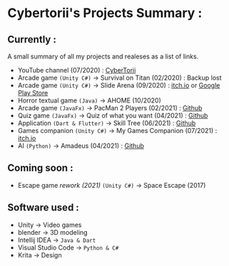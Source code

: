 # Cybertorii's Projects Summary :
## Currently :
A small summary of all my projects and realeses as a list of links.
- YouTube channel (07/2020) : [CyberTorii](https://www.youtube.com/channel/UCCHZRtEp3Ac9402OL-5KhLg)
- Arcade game `(Unity C#)` -> Survival on Titan (02/2020) : Backup lost
- Arcade game `(Unity C#)` -> Slide Arena (09/2020) : [itch.io](https://cybertorii.itch.io/slide-arena) or [Google Play Store](https://play.google.com/store/apps/details?id=com.CyberTorii.SlideArena)
- Horror textual game `(Java)` -> AHOME (10/2020)
- Arcade game `(JavaFx)` -> PacMan 2 Players (02/2021) : [Github](https://github.com/CyberTorii/PACMAN-2-PLAYERS)
- Quiz game `(JavaFx)` -> Quiz of what you want (04/2021) : [Github](https://github.com/CyberTorii/Quiz-of-what-you-want)
- Application `(Dart & Flutter)` -> Skill Tree (06/2021) : [Github](https://github.com/CyberTorii/Skill-Tree)
- Games companion `(Unity C#)` -> My Games Companion (07/2021) : [itch.io](https://cybertorii.itch.io/my-games-companion)
- AI `(Python)` -> Amadeus (04/2021) : [Github](https://github.com/CyberTorii/Amadeus)
## Coming soon :
- Escape game *rework (2021)* `(Unity C#)` -> Space Escape (2017)
## Software used :
- Unity -> Video games
- blender -> 3D modeling
- Intellij IDEA -> `Java & Dart`
- Visual Studio Code -> `Python & C#`
- Krita -> Design
